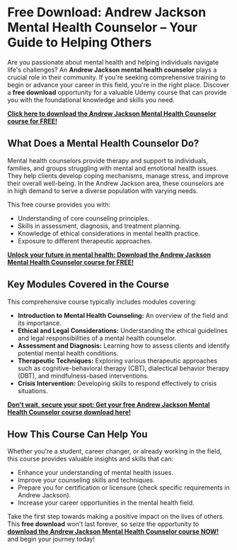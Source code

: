 # Free Download: Andrew Jackson Mental Health Counselor – Your Guide to Helping Others

Are you passionate about mental health and helping individuals navigate life's challenges? An **Andrew Jackson mental health counselor** plays a crucial role in their community. If you're seeking comprehensive training to begin or advance your career in this field, you're in the right place. Discover a **free download** opportunity for a valuable Udemy course that can provide you with the foundational knowledge and skills you need.

[**Click here to download the Andrew Jackson Mental Health Counselor course for FREE!**](https://udemywork.com/andrew-jackson-mental-health-counselor)

## What Does a Mental Health Counselor Do?

Mental health counselors provide therapy and support to individuals, families, and groups struggling with mental and emotional health issues. They help clients develop coping mechanisms, manage stress, and improve their overall well-being. In the Andrew Jackson area, these counselors are in high demand to serve a diverse population with varying needs.

This free course provides you with:

*   Understanding of core counseling principles.
*   Skills in assessment, diagnosis, and treatment planning.
*   Knowledge of ethical considerations in mental health practice.
*   Exposure to different therapeutic approaches.

[**Unlock your future in mental health: Download the Andrew Jackson Mental Health Counselor course for FREE!**](https://udemywork.com/andrew-jackson-mental-health-counselor)

## Key Modules Covered in the Course

This comprehensive course typically includes modules covering:

*   **Introduction to Mental Health Counseling:** An overview of the field and its importance.
*   **Ethical and Legal Considerations:** Understanding the ethical guidelines and legal responsibilities of a mental health counselor.
*   **Assessment and Diagnosis:** Learning how to assess clients and identify potential mental health conditions.
*   **Therapeutic Techniques:** Exploring various therapeutic approaches such as cognitive-behavioral therapy (CBT), dialectical behavior therapy (DBT), and mindfulness-based interventions.
*   **Crisis Intervention:** Developing skills to respond effectively to crisis situations.

[**Don't wait, secure your spot: Get your free Andrew Jackson Mental Health Counselor course download here!**](https://udemywork.com/andrew-jackson-mental-health-counselor)

## How This Course Can Help You

Whether you're a student, career changer, or already working in the field, this course provides valuable insights and skills that can:

*   Enhance your understanding of mental health issues.
*   Improve your counseling skills and techniques.
*   Prepare you for certification or licensure (check specific requirements in Andrew Jackson).
*   Increase your career opportunities in the mental health field.

Take the first step towards making a positive impact on the lives of others. This **free download** won't last forever, so seize the opportunity to **[download the Andrew Jackson Mental Health Counselor course NOW!](https://udemywork.com/andrew-jackson-mental-health-counselor)** and begin your journey today!
